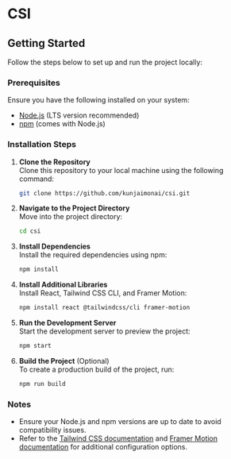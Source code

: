 # CSI

## Getting Started

Follow the steps below to set up and run the project locally:

### Prerequisites
Ensure you have the following installed on your system:
- [Node.js](https://nodejs.org/) (LTS version recommended)
- [npm](https://www.npmjs.com/) (comes with Node.js)

### Installation Steps

1. **Clone the Repository**  
    Clone this repository to your local machine using the following command:
    ```bash
    git clone https://github.com/kunjaimonai/csi.git
    ```

2. **Navigate to the Project Directory**  
    Move into the project directory:
    ```bash
    cd csi
    ```

3. **Install Dependencies**  
    Install the required dependencies using npm:
    ```bash
    npm install
    ```

4. **Install Additional Libraries**  
    Install React, Tailwind CSS CLI, and Framer Motion:
    ```bash
    npm install react @tailwindcss/cli framer-motion
    ```

5. **Run the Development Server**  
    Start the development server to preview the project:
    ```bash
    npm start
    ```

6. **Build the Project** (Optional)  
    To create a production build of the project, run:
    ```bash
    npm run build
    ```

### Notes
- Ensure your Node.js and npm versions are up to date to avoid compatibility issues.
- Refer to the [Tailwind CSS documentation](https://tailwindcss.com/docs/installation) and [Framer Motion documentation](https://www.framer.com/motion/) for additional configuration options.